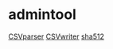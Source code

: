 # admintool

[CSVparser](https://sourceforge.net/projects/cccsvparser/)
[CSVwriter](https://github.com/al-eax/CSVWriter)
[sha512](http://www.zedwood.com/article/cpp-sha512-function)
